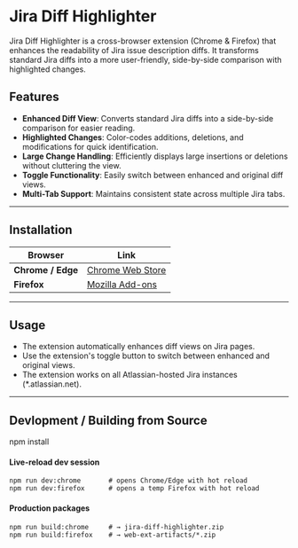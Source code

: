 # Jira Diff Highlighter

Jira Diff Highlighter is a cross-browser extension (Chrome & Firefox) that enhances the readability of Jira issue description diffs. It transforms standard Jira diffs into a more user-friendly, side-by-side comparison with highlighted changes.

## Features
- **Enhanced Diff View**: Converts standard Jira diffs into a side-by-side comparison for easier reading.
- **Highlighted Changes**: Color-codes additions, deletions, and modifications for quick identification.
- **Large Change Handling**: Efficiently displays large insertions or deletions without cluttering the view.
- **Toggle Functionality**: Easily switch between enhanced and original diff views.
- **Multi-Tab Support**: Maintains consistent state across multiple Jira tabs.
  
---

## Installation
| Browser | Link |
|---------|------|
| **Chrome / Edge** | [Chrome Web Store](https://chromewebstore.google.com/detail/jira-diff-highlighter/imlebnoogjdcbkaaighofkpfciamehni) |
| **Firefox** | [Mozilla Add-ons](https://addons.mozilla.org/firefox/addon/jira-diff-highlighter/) |

---

## Usage

- The extension automatically enhances diff views on Jira pages.
- Use the extension's toggle button to switch between enhanced and original views.
- The extension works on all Atlassian-hosted Jira instances (*.atlassian.net).

---

## Devlopment / Building from Source
npm install

#### Live-reload dev session
```
npm run dev:chrome       # opens Chrome/Edge with hot reload
npm run dev:firefox      # opens a temp Firefox with hot reload
```

#### Production packages
```
npm run build:chrome     # → jira-diff-highlighter.zip
npm run build:firefox    # → web-ext-artifacts/*.zip
```
